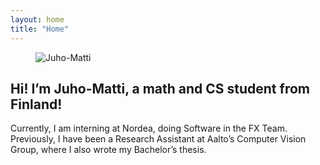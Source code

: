 ```yaml
---
layout: home 
title: "Home"
---
```


<section id="chapter-1">
  <figure class="profile-figure">
    <img src="{{ '/assets/images/pfp.heic' | relative_url }}"
         alt="Juho-Matti">
  </figure>

  <h2>Hi! I’m Juho-Matti, a math and CS student from Finland!</h2>
  <p>Currently, I am interning at Nordea, doing Software in the FX Team.
    Previously, I have been a Research Assistant at Aalto’s Computer
    Vision Group, where I also wrote my Bachelor’s thesis.</p>
</section>